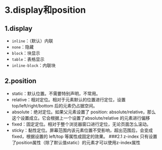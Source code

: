 # 3.display和position

## 1.display

- `inline`：（默认）内联
- `none`：隐藏
- `block`：块显示
- `table`：表格显示
- `inline-block`：内联块

## 2.position

- static：默认位置。不需要特别声明，不常用。
- relative：相对定位。相对于元素默认的位置进行定位，设置 top/left/right/bottom 后的元素仍占据空间。
- absolute：绝对定位。如果父元素设置了 position: absolute/relative，那么这个设置成立。它会根据上一个设置了absolute/relative 的元素进行偏移
- fixed：固定定位。相对于整个浏览器窗口进行定位，无论页面怎么滚动。
- sticky：黏性定位。屏幕范围内该元素位置不受影响，超出范围后，会变成 fixed，根据设置的 left/top 等属性成固定的效果。
###2.1 z-index
只有设置了position属性（除了默认值static）的元素才可以使用z-index属性